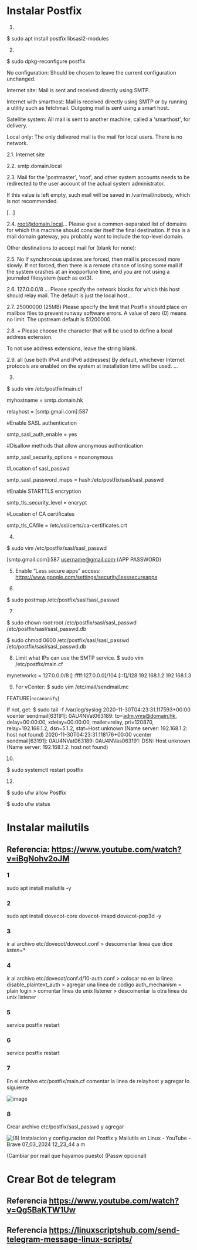 # Instalar Postfix

1.
$ sudo apt install postfix libsasl2-modules

2.
$ sudo dpkg-reconfigure postfix

No configuration: Should be chosen to leave the current configuration unchanged.

Internet site: Mail is sent and received directly using SMTP.

Internet with smarthost: Mail is received directly using SMTP or by running a utility such as fetchmail. Outgoing mail is sent using a smart host.

Satellite system: All mail is sent to another machine, called a 'smarthost', for delivery.

Local only: The only delivered mail is the mail for local users. There is no network.

2.1.
Internet site

2.2.
smtp.domain.local

2.3.
Mail for the 'postmaster', 'root', and other system accounts needs to be redirected to the user account of the actual system administrator.

If this value is left empty, such mail will be saved in /var/mail/nobody, which is not recommended.

[...]

2.4.
root@domain.local...
Please give a common-separated list of domains for which this machine should consider itself the final destination. If this is a mail domain gateway, you probably want to include the top-level domain.

Other destinations to accept mail for (blank for none):

2.5.
No
If synchronous updates are forced, then mail is processed more slowly. If not forced, then there is a remote chance of losing some mail if the system crashes at an inopportune time, and you are not using a journaled filesystem (such as ext3).
 
2.6.
127.0.0.0/8 ...
Please specify the network blocks for which this host should relay mail. The default is just the local host...

2.7.
25000000 (25MB)
Please specify the limit that Postfix should place on mailbox files to prevent runway software errors. A value of zero (0) means no limit. The upstream default is 51200000.

2.8.
+
Please choose the character that will be used to define a local address extension.

To not use address extensions, leave the string blank.

2.9.
all (use both IPv4 and IPv6 addresses)
By default, whichever Internet protocols are enabled on the system at installation time will be used. ...

3.
$ sudo vim /etc/postfix/main.cf

myhostname = smtp.domain.hk

relayhost = [smtp.gmail.com]:587

#Enable SASL authentication

smtp_sasl_auth_enable = yes

#Disallow methods that allow anonymous authentication

smtp_sasl_security_options = noanonymous

#Location of sasl_passwd

smtp_sasl_password_maps = hash:/etc/postfix/sasl/sasl_passwd

#Enable STARTTLS encryption

smtp_tls_security_level = encrypt

#Location of CA certificates

smtp_tls_CAfile = /etc/ssl/certs/ca-certificates.crt

4.
$ sudo vim /etc/postfix/sasl/sasl_passwd

[smtp.gmail.com]:587 username@gmail.com:{APP PASSWORD}

5. Enable “Less secure apps” access: https://www.google.com/settings/security/lesssecureapps
  
6.
$ sudo postmap /etc/postfix/sasl/sasl_passwd
 
7.
$ sudo chown root:root /etc/postfix/sasl/sasl_passwd /etc/postfix/sasl/sasl_passwd.db

$ sudo chmod 0600 /etc/postfix/sasl/sasl_passwd /etc/postfix/sasl/sasl_passwd.db

8. Limit what IPs can use the SMTP service.
$ sudo vim /etc/postfix/main.cf

mynetworks = 127.0.0.0/8 [::ffff:127.0.0.0]/104 [::1]/128 192.168.1.2 192.168.1.3

9. For vCenter:
$ sudo vim /etc/mail/sendmail.mc

FEATURE(`nocanonify`)

If not, get:
$ sudo tail -f /var/log/syslog
2020-11-30T04:23:31.117593+00:00 vcenter sendmail[63191]: 0AU4NVat063189: to=<adm.vms@domain.hk>, delay=00:00:00, xdelay=00:00:00, mailer=relay, pri=120870, relay=192.168.1.2, dsn=5.1.2, stat=Host unknown (Name server: 192.168.1.2: host not found)
2020-11-30T04:23:31.118176+00:00 vcenter sendmail[63191]: 0AU4NVat063189: 0AU4NVas063191: DSN: Host unknown (Name server: 192.168.1.2: host not found)
  
10.
$ sudo systemctl restart postfix

12.
$ sudo ufw allow Postfix

$ sudo ufw status

# Instalar mailutils
## Referencia: https://www.youtube.com/watch?v=iBgNohv2oJM

### 1 
sudo apt install mailutils -y

### 2
sudo apt install dovecot-core dovecot-imapd dovecot-pop3d -y

### 3

ir al archivo etc/dovecot/dovecot.conf > descomentar linea que dice *listen=**

### 4

ir al archivo etc/dovecot/conf.d/10-auth.conf > colocar no en la linea disable_plaintext_auth > agregar una linea de codigo auth_mechanism = plain login > comentar linea de unix listener > descomentar la otra linea de unix listener

### 5

service postfix restart

### 6

service postfix restart

### 7

En el archivo etc/postfix/main.cf comentar la linea de relayhost y agregar lo siguiente

![image](https://github.com/Santiluna99/SIEM-BASH/assets/92774109/64969605-b471-4149-a289-3943d1d9b381)


### 8

Crear archivo etc/postfix/sasl_passwd y agregar

![(8) Instalacion y configuracion del Postfix y Mailutils en Linux - YouTube - Brave 07_03_2024 12_23_44 a  m](https://github.com/Santiluna99/SIEM-BASH/assets/92774109/d6d2bf8f-9d09-4d76-bb60-d96d0cfdfb71)

(Cambiar por mail que hayamos puesto) (Passw opcional)

# Crear Bot de telegram

## Referencia https://www.youtube.com/watch?v=Qg5BaKTW1Uw
## Referencia https://linuxscriptshub.com/send-telegram-message-linux-scripts/


